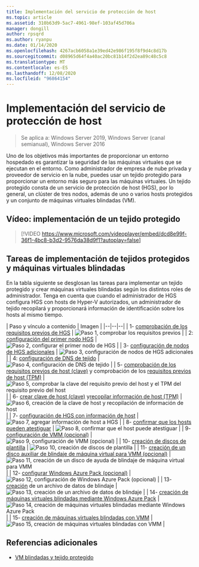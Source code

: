 ```yaml
---
title: Implementación del servicio de protección de host
ms.topic: article
ms.assetid: 310b63d9-5ac7-4961-98ef-103af45d706a
manager: dongill
author: rpsqrd
ms.author: ryanpu
ms.date: 01/14/2020
ms.openlocfilehash: 4267acb6058a1e39ed42e986f195f8f9d4c8d17b
ms.sourcegitcommit: d08965d64f4a40ac20bc81b14f2d2ea89c48c5c8
ms.translationtype: MT
ms.contentlocale: es-ES
ms.lasthandoff: 12/08/2020
ms.locfileid: "96864154"
---
```

# <a name="deploying-the-host-guardian-service"></a>Implementación del servicio de protección de host

>Se aplica a: Windows Server 2019, Windows Server (canal semianual), Windows Server 2016

Uno de los objetivos más importantes de proporcionar un entorno hospedado es garantizar la seguridad de las máquinas virtuales que se ejecutan en el entorno. Como administrador de empresa de nube privada y proveedor de servicio en la nube, puedes usar un tejido protegido para proporcionar un entorno más seguro para las máquinas virtuales. Un tejido protegido consta de un servicio de protección de host (HGS), por lo general, un clúster de tres nodos, además de uno o varios hosts protegidos y un conjunto de máquinas virtuales blindadas (VM).

## <a name="video-deploying-a-guarded-fabric"></a>Vídeo: implementación de un tejido protegido

> [!VIDEO https://www.microsoft.com/videoplayer/embed/dcd8e99f-36f1-4bc8-b3d2-9576da38d9f1?autoplay=false]

## <a name="deployment-tasks-for-guarded-fabrics-and-shielded-vms"></a>Tareas de implementación de tejidos protegidos y máquinas virtuales blindadas

En la tabla siguiente se desglosan las tareas para implementar un tejido protegido y crear máquinas virtuales blindadas según los distintos roles de administrador. Tenga en cuenta que cuando el administrador de HGS configura HGS con hosts de Hyper-V autorizados, un administrador de tejido recopilará y proporcionará información de identificación sobre los hosts al mismo tiempo.

| Paso y vínculo a contenido | Imagen |
|--|--|--|
| 1- [comprobación de los requisitos previos de HGS](guarded-fabric-prepare-for-hgs.md) | ![Paso 1, comprobar los requisitos previos](../media/Guarded-Fabric-Shielded-VM/guarded-host-verify.png) |
| 2: [configuración del primer nodo HGS](guarded-fabric-choose-where-to-install-hgs.md) | ![Paso 2, configurar el primer nodo de HGS](../media/Guarded-Fabric-Shielded-VM/guarded-host-configure-first-hgs-node.png) |
| 3- [configuración de nodos de HGS adicionales](guarded-fabric-configure-additional-hgs-nodes.md) | ![Paso 3, configuración de nodos de HGS adicionales](../media/Guarded-Fabric-Shielded-VM/guarded-host-configure-secondary-hgs-nodes.png) |
| 4: [configuración de DNS de tejido](guarded-fabric-configuring-fabric-dns.md) | ![Paso 4, configuración de DNS de tejido](../media/Guarded-Fabric-Shielded-VM/guarded-host-configure-fabric-dns.png) |
| 5- [comprobación de los requisitos previos de host (clave)](guarded-fabric-guarded-host-prerequisites.md#host-key-attestation) y comprobación de los [requisitos previos de host (TPM)](guarded-fabric-guarded-host-prerequisites.md#tpm-trusted-attestation) | ![Paso 5, comprobar la clave del requisito previo del host y el TPM del requisito previo del host](../media/Guarded-Fabric-Shielded-VM/guarded-host-verify.png) |
| 6- [crear clave de host (clave)](guarded-fabric-create-host-key.md) y[recopilar información de host (TPM)](guarded-fabric-tpm-trusted-attestation-capturing-hardware.md) | ![Paso 6, creación de la clave de host y recopilación de información de host](../media/Guarded-Fabric-Shielded-VM/guarded-host-collect-info-from-hosts.png) |
| 7- [configuración de HGS con información de host](guarded-fabric-add-host-information-to-hgs.md) | ![Paso 7, agregar información de host a HGS](../media/Guarded-Fabric-Shielded-VM/guarded-host-configure-hgs-with-host-info.png) |
| 8-  [confirmar que los hosts pueden atestiguar](guarded-fabric-confirm-hosts-can-attest-successfully.md) | ![Paso 8, confirmar que el host puede atestiguar](../media/Guarded-Fabric-Shielded-VM/guarded-host-confirm-hosts-attest.png) |
| 9- [configuración de VMM (opcional)](/system-center/vmm/deploy-guarded-host-fabric) | ![Paso 9, configuración de VMM (opcional)](../media/Guarded-Fabric-Shielded-VM/guarded-host-configure-vmm.png) |
| 10- [creación de discos de plantilla](guarded-fabric-create-a-shielded-vm-template.md) | ![Paso 10, creación de discos de plantilla](../media/Guarded-Fabric-Shielded-VM/guarded-host-create-template-disk.png) |
| 11- [creación de un disco auxiliar de blindaje de máquina virtual para VMM (opcional)](guarded-fabric-vm-shielding-helper-vhd.md) | ![Paso 11, creación de un disco de ayuda de blindaje de máquina virtual para VMM](../media/Guarded-Fabric-Shielded-VM/guarded-host-create-helper-disk.png) |
| 12- [configurar Windows Azure Pack (opcional)](guarded-fabric-shielded-vm-windows-azure-pack.md) | ![Paso 12, configuración de Windows Azure Pack (opcional)](../media/Guarded-Fabric-Shielded-VM/guarded-host-windows-azure-pack.png) |
| 13- [creación](guarded-fabric-tenant-creates-shielding-data.md) de un archivo de datos de blindaje | ![Paso 13, creación de un archivo de datos de blindaje](../media/Guarded-Fabric-Shielded-VM/guarded-host-shielding-data-file.png) |
| 14- [creación de máquinas virtuales blindadas mediante Windows Azure Pack](guarded-fabric-shielded-vm-windows-azure-pack.md) | ![Paso 14, creación de máquinas virtuales blindadas mediante Windows Azure Pack](../media/Guarded-Fabric-Shielded-VM/guarded-host-shielded-vms.png) |
| 15- [creación de máquinas virtuales blindadas con VMM](/system-center/vmm/guarded-deploy-vm) | ![Paso 15, creación de máquinas virtuales blindadas con VMM](../media/Guarded-Fabric-Shielded-VM/guarded-host-shielded-vms.png) |

## <a name="additional-references"></a>Referencias adicionales

- [VM blindadas y tejido protegido](guarded-fabric-and-shielded-vms-top-node.md)
